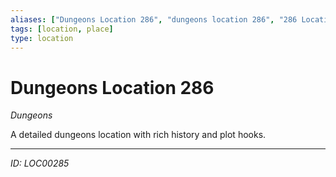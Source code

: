 ```yaml
---
aliases: ["Dungeons Location 286", "dungeons location 286", "286 Location Dungeons"]
tags: [location, place]
type: location
---
```


# Dungeons Location 286

*Dungeons*

A detailed dungeons location with rich history and plot hooks.

---
*ID: LOC00285*